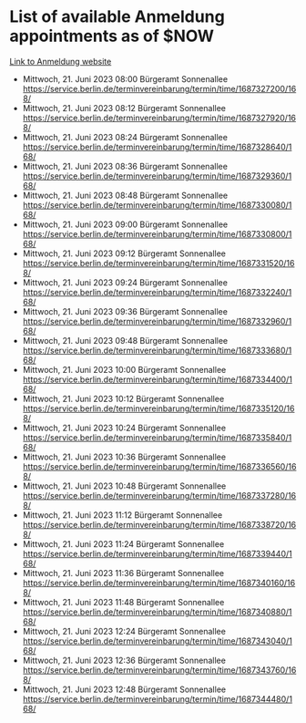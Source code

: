# List of available Anmeldung appointments as of $NOW
[Link to Anmeldung website](https://service.berlin.de/terminvereinbarung/termin/tag.php?termin=1&anliegen[]=120686&dienstleisterlist=122210,122217,327316,122219,327312,122227,327314,122231,327346,122243,327348,122254,122252,329742,122260,329745,122262,329748,122271,327278,122273,327274,122277,327276,330436,122280,327294,122282,327290,122284,327292,122291,327270,122285,327266,122286,327264,122296,327268,150230,329760,122297,327286,122294,327284,122312,329763,122314,329775,122304,327330,122311,327334,122309,327332,317869,122281,327352,122279,329772,122283,122276,327324,122274,327326,122267,329766,122246,327318,122251,327320,122257,327322,122208,327298,122226,327300&herkunft=http%3A%2F%2Fservice.berlin.de%2Fdienstleistung%2F120686%2F)
- Mittwoch, 21. Juni 2023 08:00 Bürgeramt Sonnenallee https://service.berlin.de/terminvereinbarung/termin/time/1687327200/168/
- Mittwoch, 21. Juni 2023 08:12 Bürgeramt Sonnenallee https://service.berlin.de/terminvereinbarung/termin/time/1687327920/168/
- Mittwoch, 21. Juni 2023 08:24 Bürgeramt Sonnenallee https://service.berlin.de/terminvereinbarung/termin/time/1687328640/168/
- Mittwoch, 21. Juni 2023 08:36 Bürgeramt Sonnenallee https://service.berlin.de/terminvereinbarung/termin/time/1687329360/168/
- Mittwoch, 21. Juni 2023 08:48 Bürgeramt Sonnenallee https://service.berlin.de/terminvereinbarung/termin/time/1687330080/168/
- Mittwoch, 21. Juni 2023 09:00 Bürgeramt Sonnenallee https://service.berlin.de/terminvereinbarung/termin/time/1687330800/168/
- Mittwoch, 21. Juni 2023 09:12 Bürgeramt Sonnenallee https://service.berlin.de/terminvereinbarung/termin/time/1687331520/168/
- Mittwoch, 21. Juni 2023 09:24 Bürgeramt Sonnenallee https://service.berlin.de/terminvereinbarung/termin/time/1687332240/168/
- Mittwoch, 21. Juni 2023 09:36 Bürgeramt Sonnenallee https://service.berlin.de/terminvereinbarung/termin/time/1687332960/168/
- Mittwoch, 21. Juni 2023 09:48 Bürgeramt Sonnenallee https://service.berlin.de/terminvereinbarung/termin/time/1687333680/168/
- Mittwoch, 21. Juni 2023 10:00 Bürgeramt Sonnenallee https://service.berlin.de/terminvereinbarung/termin/time/1687334400/168/
- Mittwoch, 21. Juni 2023 10:12 Bürgeramt Sonnenallee https://service.berlin.de/terminvereinbarung/termin/time/1687335120/168/
- Mittwoch, 21. Juni 2023 10:24 Bürgeramt Sonnenallee https://service.berlin.de/terminvereinbarung/termin/time/1687335840/168/
- Mittwoch, 21. Juni 2023 10:36 Bürgeramt Sonnenallee https://service.berlin.de/terminvereinbarung/termin/time/1687336560/168/
- Mittwoch, 21. Juni 2023 10:48 Bürgeramt Sonnenallee https://service.berlin.de/terminvereinbarung/termin/time/1687337280/168/
- Mittwoch, 21. Juni 2023 11:12 Bürgeramt Sonnenallee https://service.berlin.de/terminvereinbarung/termin/time/1687338720/168/
- Mittwoch, 21. Juni 2023 11:24 Bürgeramt Sonnenallee https://service.berlin.de/terminvereinbarung/termin/time/1687339440/168/
- Mittwoch, 21. Juni 2023 11:36 Bürgeramt Sonnenallee https://service.berlin.de/terminvereinbarung/termin/time/1687340160/168/
- Mittwoch, 21. Juni 2023 11:48 Bürgeramt Sonnenallee https://service.berlin.de/terminvereinbarung/termin/time/1687340880/168/
- Mittwoch, 21. Juni 2023 12:24 Bürgeramt Sonnenallee https://service.berlin.de/terminvereinbarung/termin/time/1687343040/168/
- Mittwoch, 21. Juni 2023 12:36 Bürgeramt Sonnenallee https://service.berlin.de/terminvereinbarung/termin/time/1687343760/168/
- Mittwoch, 21. Juni 2023 12:48 Bürgeramt Sonnenallee https://service.berlin.de/terminvereinbarung/termin/time/1687344480/168/
